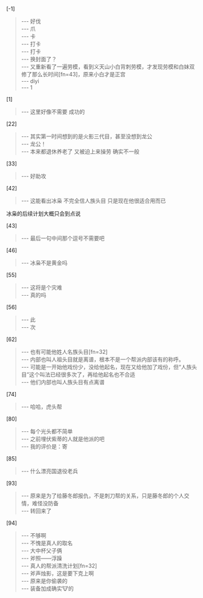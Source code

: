 
[-1] 
>--- 好伐<br>
>--- 爪<br>
>--- 卡<br>
>--- 打卡<br>
>--- 打卡<br>
>--- 换封面了？<br>
>--- 又重新看了一遍劳模，看到义天山小白背刺劳模，才发现劳模和白妹双修了那么长时间[fn=43]，原来小白才是正宫<br>
>--- diyi<br>
>--- 1<br>

[1] 
>--- 这里好像不需要
成功的<br>

[22] 
>--- 其实第一时间想到的是火影三代目，甚至没想到龙公<br>
>--- 龙公！<br>
>--- 本来都退休养老了
又被迫上来操劳
确实不一般<br>

[33] 
>--- 好助攻<br>

[42] 
>--- 这能看出冰枭
不完全信人族头目
只是现在他很适合用而已

冰枭的后续计划大概只会到点说<br>

[43] 
>--- 最后一句中间那个逗号不需要吧<br>

[46] 
>--- 冰枭不是黄金吗<br>

[55] 
>--- 这将是个灾难<br>
>--- 真的吗<br>

[56] 
>--- 此<br>
>--- 次<br>

[62] 
>--- 也有可能他姓人名族头目[fn=32]<br>
>--- 内部也叫人祖头目就是离谱，根本不是一个帮派内部该有的称呼。<br>
>--- 可能是一开始他戏份少，没给他起名，现在又给他加了戏份，但“人族头目”这个叫法已经很多次了，再给他起名也不合适<br>
>--- 他们内部也叫人族头目有点离谱<br>

[74] 
>--- 哈哈，虎头帮<br>

[80] 
>--- 每个光头都不简单<br>
>--- 之前埋伏紫蒂的人就是他派的吧<br>
>--- 我的评价是：寄<br>

[85] 
>--- 什么漂亮国退役老兵<br>

[93] 
>--- 原来是为了给藤冬郎报仇，不是刺刀帮的关系，只是藤冬郎的个人交情，难怪没防备<br>
>--- 转回来了<br>

[94] 
>--- 不够啊<br>
>--- 不愧是真人的取名<br>
>--- 大中杯父子俩<br>
>--- 斧照——浮躁<br>
>--- 真人的帮派清洗计划[fn=32]<br>
>--- 斧声烛影，这是要下克上啊<br>
>--- 原来是你偷袭的<br>
>--- 装备加成确实🐮的<br>
